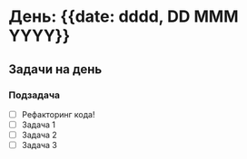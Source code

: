 # День: {{date: dddd, DD MMM YYYY}}

## Задачи на день

### Подзадача
- [ ] Рефакторинг кода!
- [ ] Задача 1
- [ ] Задача 2
- [ ] Задача 3